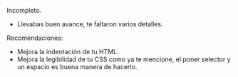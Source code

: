 Incompleto.

- Llevabas buen avance, te faltaron varios detalles.

Recomendaciones:

- Mejora la indentación de tu HTML.
- Mejora la legibilidad de tu CSS como ya te mencione, el poner selector y un espacio es buena manera de hacerlo.
